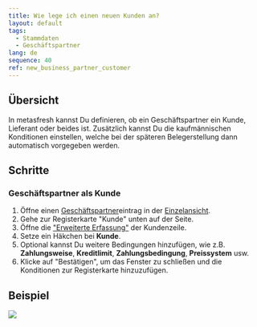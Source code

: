 ```yaml
---
title: Wie lege ich einen neuen Kunden an?
layout: default
tags:
  - Stammdaten
  - Geschäftspartner
lang: de
sequence: 40
ref: new_business_partner_customer
---
```


## Übersicht
In metasfresh kannst Du definieren, ob ein Geschäftspartner ein Kunde, Lieferant oder beides ist. Zusätzlich kannst Du die kaufmännischen Konditionen einstellen, welche bei der späteren Belegerstellung dann automatisch vorgegeben werden.

## Schritte

### Geschäftspartner als Kunde
1. Öffne einen [Geschäftspartner](Neuer_Geschaeftspartner)eintrag in der [Einzelansicht](Ansichten).
1. Gehe zur Registerkarte "Kunde" unten auf der Seite.
1. Öffne die ["Erweiterte Erfassung"](AdvancedEditTab_Öffnen) der Kundenzeile.
1. Setze ein Häkchen bei **Kunde**.
1. Optional kannst Du weitere Bedingungen hinzufügen, wie z.B. **Zahlungsweise**, **Kreditlimit**, **Zahlungsbedingung**, **Preissystem** usw.
1. Klicke auf "Bestätigen", um das Fenster zu schließen und die Konditionen zur Registerkarte hinzuzufügen.

## Beispiel
![](assets/Neuer_Geschaeftspartner_Kunde.gif)
